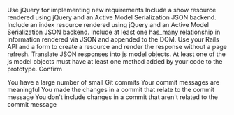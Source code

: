 Use jQuery for implementing new requirements
Include a show resource rendered using jQuery and an Active Model Serialization JSON backend.
Include an index resource rendered using jQuery and an Active Model Serialization JSON backend.
Include at least one has_many relationship in information rendered via JSON and appended to the DOM.
Use your Rails API and a form to create a resource and render the response without a page refresh.
Translate JSON responses into js model objects.
At least one of the js model objects must have at least one method added by your code to the prototype.
Confirm

You have a large number of small Git commits
Your commit messages are meaningful
You made the changes in a commit that relate to the commit message
You don't include changes in a commit that aren't related to the commit message
